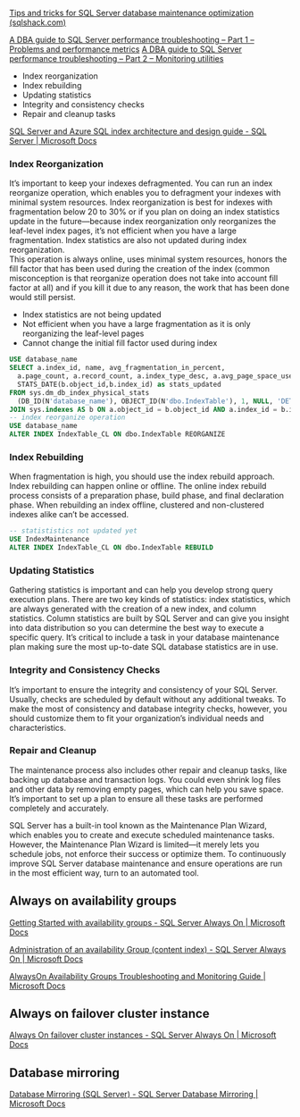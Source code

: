 [Tips and tricks for SQL Server database maintenance optimization (sqlshack.com)](https://www.sqlshack.com/tips-and-tricks-for-sql-server-database-maintenance-optimization/)

[A DBA guide to SQL Server performance troubleshooting – Part 1 – Problems and performance metrics](https://www.sqlshack.com/dba-guide-sql-server-performance-troubleshooting-part-1-problems-performance-metrics/)
[A DBA guide to SQL Server performance troubleshooting – Part 2 – Monitoring utilities](https://www.sqlshack.com/dba-guide-sql-server-performance-troubleshooting-part-2-monitoring-utilities/)


- Index reorganization  
- Index rebuilding  
- Updating statistics  
- Integrity and consistency checks  
- Repair and cleanup tasks  

[SQL Server and Azure SQL index architecture and design guide - SQL Server | Microsoft Docs](https://docs.microsoft.com/en-us/sql/relational-databases/sql-server-index-design-guide?view=sql-server-ver15)

### Index Reorganization

It’s important to keep your indexes defragmented. You can run an index reorganize operation, which enables you to defragment your indexes with minimal system resources. Index reorganization is best for indexes with fragmentation below 20 to 30% or if you plan on doing an index statistics update in the future—because index reorganization only reorganizes the leaf-level index pages, it’s not efficient when you have a large fragmentation. Index statistics are also not updated during index reorganization.  
This operation is always online, uses minimal system resources, honors the fill factor that has been used during the creation of the index (common misconception is that reorganize operation does not take into account fill factor at all) and if you kill it due to any reason, the work that has been done would still persist.  
  
- Index statistics are not being updated  
- Not efficient when you have a large fragmentation as it is only reorganizing the leaf-level pages  
- Cannot change the initial fill factor used during index

```SQL
USE database_name  
SELECT a.index_id, name, avg_fragmentation_in_percent,   
  a.page_count, a.record_count, a.index_type_desc, a.avg_page_space_used_in_percent,  
  STATS_DATE(b.object_id,b.index_id) as stats_updated   
FROM sys.dm_db_index_physical_stats   
  (DB_ID(N'database_name'), OBJECT_ID(N'dbo.IndexTable'), 1, NULL, 'DETAILED') AS a  
JOIN sys.indexes AS b ON a.object_id = b.object_id AND a.index_id = b.index_id  
-- index reorganize operation  
USE database_name  
ALTER INDEX IndexTable_CL ON dbo.IndexTable REORGANIZE
```

### Index Rebuilding
  
When fragmentation is high, you should use the index rebuild approach. Index rebuilding can happen online or offline. The online index rebuild process consists of a preparation phase, build phase, and final declaration phase. When rebuilding an index offline, clustered and non-clustered indexes alike can’t be accessed.    

```SQL
-- statististics not updated yet  
USE IndexMaintenance  
ALTER INDEX IndexTable_CL ON dbo.IndexTable REBUILD
```


### Updating Statistics

Gathering statistics is important and can help you develop strong query execution plans. There are two key kinds of statistics: index statistics, which are always generated with the creation of a new index, and column statistics. Column statistics are built by SQL Server and can give you insight into data distribution so you can determine the best way to execute a specific query. It’s critical to include a task in your database maintenance plan making sure the most up-to-date SQL database statistics are in use.  
  
### Integrity and Consistency Checks

It’s important to ensure the integrity and consistency of your SQL Server. Usually, checks are scheduled by default without any additional tweaks. To make the most of consistency and database integrity checks, however, you should customize them to fit your organization’s individual needs and characteristics.  
  
### Repair and Cleanup
  
The maintenance process also includes other repair and cleanup tasks, like backing up database and transaction logs. You could even shrink log files and other data by removing empty pages, which can help you save space. It’s important to set up a plan to ensure all these tasks are performed completely and accurately.  
  
SQL Server has a built-in tool known as the Maintenance Plan Wizard, which enables you to create and execute scheduled maintenance tasks. However, the Maintenance Plan Wizard is limited—it merely lets you schedule jobs, not enforce their success or optimize them. To continuously improve SQL Server database maintenance and ensure operations are run in the most efficient way, turn to an automated tool.

## Always on availability groups

[Getting Started with availability groups - SQL Server Always On | Microsoft Docs](https://docs.microsoft.com/en-us/sql/database-engine/availability-groups/windows/getting-started-with-always-on-availability-groups-sql-server?view=sql-server-ver15)

[Administration of an availability Group (content index) - SQL Server Always On | Microsoft Docs](https://docs.microsoft.com/en-us/sql/database-engine/availability-groups/windows/administration-of-an-availability-group-sql-server?view=sql-server-ver15)

[AlwaysOn Availability Groups Troubleshooting and Monitoring Guide | Microsoft Docs](https://docs.microsoft.com/en-us/previous-versions/sql/sql-server-guides/dn135328(v=sql.110))

## Always on failover cluster instance

[Always On failover cluster instances - SQL Server Always On | Microsoft Docs](https://docs.microsoft.com/en-us/sql/sql-server/failover-clusters/windows/always-on-failover-cluster-instances-sql-server?view=sql-server-ver15)

## Database mirroring

[Database Mirroring (SQL Server) - SQL Server Database Mirroring | Microsoft Docs](https://docs.microsoft.com/en-us/sql/database-engine/database-mirroring/database-mirroring-sql-server?view=sql-server-ver15)